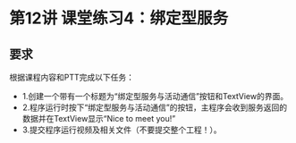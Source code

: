 # 第12讲 课堂练习4：绑定型服务
## 要求
根据课程内容和PTT完成以下任务：
- 1.创建一个带有一个标题为“绑定型服务与活动通信”按钮和TextView的界面。
- 2.程序运行时按下“绑定型服务与活动通信”的按钮，主程序会收到服务返回的数据并在TextView显示“Nice to meet you!”
- 3.提交程序运行视频及相关文件（不要提交整个工程！）。